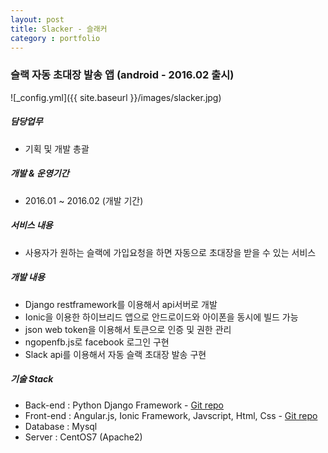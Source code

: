 ```yaml
---
layout: post
title: Slacker - 슬래커
category : portfolio
---
```


### 슬랙 자동 초대장 발송 앱 (android - 2016.02 출시)

![_config.yml]({{ site.baseurl }}/images/slacker.jpg)

##### 담당업무
- 기획 및 개발 총괄

##### 개발 & 운영기간
- 2016.01 ~ 2016.02 (개발 기간)

##### 서비스 내용
- 사용자가 원하는 슬랙에 가입요청을 하면 자동으로 초대장을 받을 수 있는 서비스

##### 개발 내용
- Django restframework를 이용해서 api서버로 개발
- Ionic을 이용한 하이브리드 앱으로 안드로이드와 아이폰을 동시에 빌드 가능
- json web token을 이용해서 토큰으로 인증 및 권한 관리
- ngopenfb.js로 facebook 로그인 구현
- Slack api를 이용해서 자동 슬랙 초대장 발송 구현

##### 기술 Stack
- Back-end : Python Django Framework - [Git repo](https://github.com/hongsa/SlackMarket)
- Front-end : Angular.js, Ionic Framework, Javscript, Html, Css - [Git repo](https://github.com/hongsa/SlackMarketIonic)
- Database : Mysql
- Server : CentOS7 (Apache2)
